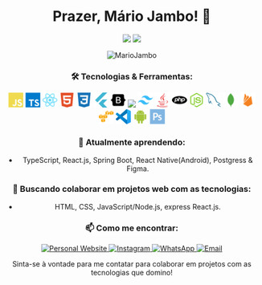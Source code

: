 <h1 align="center" > Prazer,  Mário Jambo! 👋</h1>

<p align="center">
  <img height="200em" src="https://github-readme-stats.vercel.app/api?username=MarioJambo&show_icons=true&theme=dark&include_all_commits=true&count_private=true"/>
  <img height="200em"  src="https://github-readme-stats.vercel.app/api/top-langs/?username=MarioJambo&layout=compact&langs_count=7&theme=dark"/>
  

<p align="center"><img src="https://github-readme-streak-stats.herokuapp.com?user=MarioJambo&theme=tokyonight&hide_border=true&date_format=M%20j%5B%2C%20Y%5D&stroke=060822&ring=2A06DD&fire=FFBF29&currStreakNum=FF4499" alt="MarioJambo" /></p>

</p>

<h3 align="center">🛠 Tecnologias & Ferramentas:</h3>
<p align="center">
  <!-- Frontend -->
  <img height="30" src="https://raw.githubusercontent.com/devicons/devicon/master/icons/javascript/javascript-plain.svg">
  <img height="30" src="https://raw.githubusercontent.com/devicons/devicon/master/icons/typescript/typescript-plain.svg">
  <img height="30" src="https://raw.githubusercontent.com/devicons/devicon/master/icons/react/react-original.svg">
  <img height="30" src="https://raw.githubusercontent.com/devicons/devicon/master/icons/html5/html5-plain.svg">
  <img height="30" src="https://raw.githubusercontent.com/devicons/devicon/master/icons/css3/css3-plain.svg">
  <img height="30" src="https://raw.githubusercontent.com/devicons/devicon/master/icons/flutter/flutter-plain.svg">
  <img height="30" src="https://raw.githubusercontent.com/devicons/devicon/master/icons/bootstrap/bootstrap-plain.svg">
  <img height="30" src="https://raw.githubusercontent.com/devicons/devicon/master/icons/antd/antd-original.svg">
  <img height="30" src="https://raw.githubusercontent.com/devicons/devicon/master/icons/tailwindcss/tailwindcss-plain.svg">

  <!-- Backend & Database -->
  <img height="30" src="https://raw.githubusercontent.com/devicons/devicon/master/icons/java/java-plain.svg">
  <img height="30" src="https://raw.githubusercontent.com/devicons/devicon/master/icons/php/php-plain.svg">
  <img height="30" src="https://raw.githubusercontent.com/devicons/devicon/master/icons/nodejs/nodejs-plain.svg">

  <!-- Databases -->
  <img height="30" src="https://raw.githubusercontent.com/devicons/devicon/master/icons/mysql/mysql-plain.svg">
  <img height="30" src="https://raw.githubusercontent.com/devicons/devicon/master/icons/mongodb/mongodb-plain.svg">

  <!-- Cloud Services -->
  <img height="30" src="https://raw.githubusercontent.com/devicons/devicon/master/icons/firebase/firebase-plain.svg">
  <img height="30" src="https://raw.githubusercontent.com/devicons/devicon/master/icons/amazonwebservices/amazonwebservices-original.svg">
  
  <!-- Other Tools -->
  <img height="30" src="https://raw.githubusercontent.com/devicons/devicon/master/icons/vscode/vscode-original.svg">
  <img height="30" src="https://raw.githubusercontent.com/devicons/devicon/master/icons/android/android-plain.svg">
  <img height="30" src="https://raw.githubusercontent.com/devicons/devicon/master/icons/photoshop/photoshop-plain.svg">
</p>

<h3 align="center">🌱 Atualmente aprendendo:</h3>
<ul align="center">
  <li>TypeScript, React.js, Spring Boot, React Native(Android), Postgress & Figma.</li>
</ul>

<h3 align="center">👯 Buscando colaborar em projetos web com as tecnologias:</h3>
<ul align="center">
  <li>HTML, CSS, JavaScript/Node.js, express React.js.</li>
</ul>

<h3 align="center">📫 Como me encontrar:</h3>
<p align="center">
  <a href="https://mariojambo.netlify.app" target="_blank">
    <img height="30" src="https://img.shields.io/badge/P%C3%A1gina%20Pessoal-00C7B7?style=for-the-badge&logo=google-chrome&logoColor=white" alt="Personal Website">
  </a>
  <a href="https://instagram.com/MarioJambo__/" target="_blank">
    <img height="30" src="https://img.shields.io/badge/-Instagram-%23E4405F?style=for-the-badge&logo=instagram&logoColor=white" alt="Instagram">
  </a>
  <a href="https://api.whatsapp.com/send?phone=258868877033&text=Welcome%20to%20my%20whatsapp" target="_blank">
    <img height="30" src="https://img.shields.io/badge/WhatsApp-25D366?style=for-the-badge&logo=whatsapp&logoColor=white" alt="WhatsApp">
  </a>
  <a href="mailto:mjambo01@gmail.com">
    <img height="30" src="https://img.shields.io/badge/-Gmail-%23333?style=for-the-badge&logo=gmail&logoColor=white" alt="Email">
  </a>
</p>


<p align="center">Sinta-se à vontade para me contatar para colaborar em projetos com as tecnologias que domino!</p>
